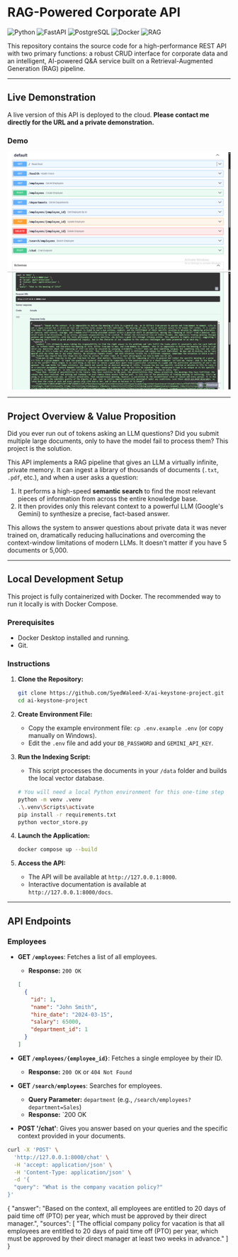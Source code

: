 # RAG-Powered Corporate API

![Python](https://img.shields.io/badge/Python-3.11-blue) ![FastAPI](https://img.shields.io/badge/FastAPI-green) ![PostgreSQL](https://img.shields.io/badge/PostgreSQL-16-blue) ![Docker](https://img.shields.io/badge/Docker-blue) ![RAG](https://img.shields.io/badge/AI-RAG-purple)

This repository contains the source code for a high-performance REST API with two primary functions: a robust CRUD interface for corporate data and an intelligent, AI-powered Q&A service built on a Retrieval-Augmented Generation (RAG) pipeline.

---

## Live Demonstration

A live version of this API is deployed to the cloud. **Please contact me directly for the URL and a private demonstration.**

### Demo 

![Chat Endpoint Demo](docs/img1.png)
![Chat Endpoint Demo](docs/img2.png)


---

## Project Overview & Value Proposition

Did you ever run out of tokens asking an LLM questions? Did you submit multiple large documents, only to have the model fail to process them? This project is the solution.

This API implements a RAG pipeline that gives an LLM a virtually infinite, private memory. It can ingest a library of thousands of documents (`.txt`, `.pdf`, etc.), and when a user asks a question:
1.  It performs a high-speed **semantic search** to find the most relevant pieces of information from across the entire knowledge base.
2.  It then provides only this relevant context to a powerful LLM (Google's Gemini) to synthesize a precise, fact-based answer.

This allows the system to answer questions about private data it was never trained on, dramatically reducing hallucinations and overcoming the context-window limitations of modern LLMs. It doesn't matter if you have 5 documents or 5,000.


---

## Local Development Setup

This project is fully containerized with Docker. The recommended way to run it locally is with Docker Compose.

### Prerequisites
*   Docker Desktop installed and running.
*   Git.

### Instructions
1.  **Clone the Repository:**
    ```bash
    git clone https://github.com/SyedWaleed-X/ai-keystone-project.git
    cd ai-keystone-project
    ```
2.  **Create Environment File:**
    *   Copy the example environment file: `cp .env.example .env` (or copy manually on Windows).
    *   Edit the `.env` file and add your `DB_PASSWORD` and `GEMINI_API_KEY`.

3.  **Run the Indexing Script:**
    *   This script processes the documents in your `/data` folder and builds the local vector database.
    ```bash
    # You will need a local Python environment for this one-time step
    python -m venv .venv
    .\.venv\Scripts\activate
    pip install -r requirements.txt
    python vector_store.py
    ```

4.  **Launch the Application:**
    ```bash
    docker compose up --build
    ```

5.  **Access the API:**
    *   The API will be available at `http://127.0.0.1:8000`.
    *   Interactive documentation is available at `http://127.0.0.1:8000/docs`.

---

## API Endpoints

### Employees

*   **GET `/employees`**: Fetches a list of all employees.
    *   **Response:** `200 OK`
      ```json
      [
        {
          "id": 1,
          "name": "John Smith",
          "hire_date": "2024-03-15",
          "salary": 65000,
          "department_id": 1
        }
      ]
      ```

*   **GET `/employees/{employee_id}`**: Fetches a single employee by their ID.
    *   **Response:** `200 OK` or `404 Not Found`

*   **GET `/search/employees`**: Searches for employees.
    *   **Query Parameter:** `department` (e.g., `/search/employees?department=Sales`)
    *   **Response:** `200 OK

*   **POST '/chat'**: Gives you answer based on your queries and the specific context provided in your documents.

```bash
curl -X 'POST' \
  'http://127.0.0.1:8000/chat' \
  -H 'accept: application/json' \
  -H 'Content-Type: application/json' \
  -d '{
  "query": "What is the company vacation policy?"
}'
```
{
  "answer": "Based on the context, all employees are entitled to 20 days of paid time off (PTO) per year, which must be approved by their direct manager.",
  "sources": [
    "The official company policy for vacation is that all employees are entitled to 20 days of paid time off (PTO) per year, which must be approved by their direct manager at least two weeks in advance."
  ]
}







